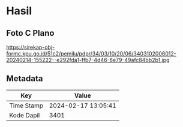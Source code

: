 # Hasil

## Foto C Plano

https://sirekap-obj-formc.kpu.go.id/51c2/pemilu/pdpr/34/03/10/20/06/3403102006012-20240214-155222--e292fda1-ffb7-4d46-8e79-49afc84bb2b1.jpg


## Metadata

| Key        | Value               |
| ---------- | ------------------- |
| Time Stamp | 2024-02-17 13:05:41 |
| Kode Dapil | 3401                |



